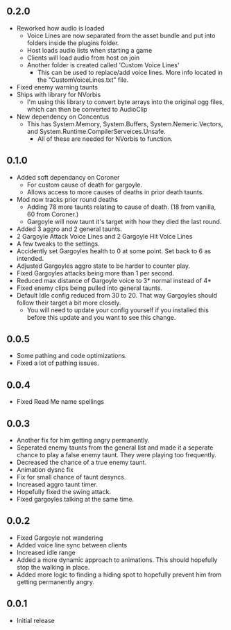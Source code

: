 ## 0.2.0
- Reworked how audio is loaded
    - Voice Lines are now separated from the asset bundle and put into folders inside the plugins folder.
    - Host loads audio lists when starting a game
    - Clients will load audio from host on join
    - Another folder is created called 'Custom Voice Lines'
        - This can be used to replace/add voice lines. More info located in the "CustomVoiceLines.txt" file.
- Fixed enemy warning taunts
- Ships with library for NVorbis
    - I'm using this library to convert byte arrays into the original ogg files, which can then be converted to AudioClip
- New dependency on Concentus
    - This has System.Memory, System.Buffers, System.Nemeric.Vectors, and System.Runtime.CompilerServeices.Unsafe.
        - All of these are needed for NVorbis to function.

## 0.1.0

- Added soft dependancy on Coroner 
    - For custom cause of death for gargoyle.
    - Allows access to more causes of deaths in prior death taunts.
- Mod now tracks prior round deaths
    -  Adding 78 more taunts relating to cause of death. (18 from vanilla, 60 from Coroner.)
    - Gargoyle will now taunt it's target with how they died the last round.
- Added 3 aggro and 2 general taunts.
- 2 Gargoyle Attack Voice Lines and 2 Gargoyle Hit Voice Lines
- A few tweaks to the settings.
- Accidently set Gargoyles health to 0 at some point. Set back to 6 as intended.
- Adjusted Gargoyles aggro state to be harder to counter play.
- Fixed Gargoyles attacks being more than 1 per second.
- Reduced max distance of Gargoyle voice to 3* normal instead of 4*
- Fixed enemy clips being pulled into general taunts.
- Default Idle config reduced from 30 to 20. That way Gargoyles should follow their target a bit more closely.
    - You will need to update your config yourself if you installed this before this update and you want to see this change.

## 0.0.5

- Some pathing and code optimizations.
- Fixed a lot of pathing issues.

## 0.0.4

- Fixed Read Me name spellings

## 0.0.3

- Another fix for him getting angry permanently.
- Seperated enemy taunts from the general list and made it a seperate chance to play a false enemy taunt. They were playing too frequently.
- Decreased the chance of a true enemy taunt.
- Animation dysnc fix
- Fix for small chance of taunt desyncs.
- Increased aggro taunt timer.
- Hopefully fixed the swing attack.
- Fixed gargoyles talking at the same time.

## 0.0.2

- Fixed Gargoyle not wandering
- Added voice line sync between clients
- Increased idle range
- Added a more dynamic approach to animations. This should hopefully stop the walking in place.
- Added more logic to finding a hiding spot to hopefully prevent him from getting permanently angry.

## 0.0.1

- Initial release

